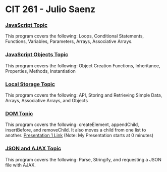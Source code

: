 # CIT 261 - Julio Saenz

### [JavaScript Topic](http://htmlpreview.github.io/?https://github.com/Saenz-Julio/CIT261/blob/master/CIT261/WebContent/JavaScript.html)  
This program covers the following: Loops, Conditional Statements, Functions, Variables, Parameters, Arrays, Associative Arrays.

### [JavaScript Objects Topic](http://htmlpreview.github.io/?https://github.com/Saenz-Julio/CIT261/blob/master/CIT261/WebContent/JavaScriptObjects.html)  
This program covers the following: Object Creation Functions, Inheritance, Properties, Methods, Instantiation

### [Local Storage Topic](http://htmlpreview.github.io/?https://github.com/Saenz-Julio/CIT261/blob/master/CIT261/WebContent/LocalStorage.html) 
This program covers the following: API, Storing and Retrieving Simple Data, Arrays, Associative Arrays, and Objects

### [DOM Topic](http://htmlpreview.github.io/?https://github.com/Saenz-Julio/CIT261/blob/master/CIT261/WebContent/DOM.html)  
This program covers the following: createElement, appendChild, insertBefore, and removeChild.  It also moves a child from one list to another.
[Presentation 1 Link](https://byui.zoom.us/recording/share/lpMyAmleTXd7tj6uvwnj0fb6MApHVEipGI90WTakp1-wIumekTziMw) (Note: My Presentation starts at 0 minutes)

### [JSON and AJAX Topic](http://htmlpreview.github.io/?https://github.com/Saenz-Julio/CIT261/blob/master/CIT261/WebContent/JSON-AJAX.html)  
This program covers the following: Parse, Stringify, and requesting a JSON file with AJAX.
